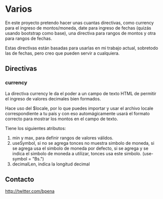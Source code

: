 # Varios

En este proyecto pretendo hacer unas cuantas directivas, como currency para el ingreso de montos/moneda, date para 
ingreso de fechas (quizás usando bootstrap como base), una directiva para rangos de montos y otra para rangos de 
fechas.

Estas directivas están basadas para usarlas en mi trabajo actual, sobretodo las de fechas, pero creo que pueden servir
a cualquiera.

## Directivas
### currency
La directiva currency le da el poder a un campo de texto HTML de permitir el ingreso de valores decimales bien formados.

Hace uso del $locale, por lo que puedes importar y usar el archivo locale correspondiente a tu país y con eso 
automágicamente usará el formato correcto para mostrar los montos en el campo de texto.

Tiene los siguientes atributos:
1. min y max, para definir rangos de valores válidos.
2. useSymbol, si no se agrega tonces no muestra simbolo de moneda, si se agrega usa el simbolo de moneda por defecto, si se agrega y se indica el simbolo de moneda a utilizar, tonces usa este simbolo. (use-symbol = "Bs.")
3. decimalLen, indica la longitud decimal

## Contacto

http://twitter.com/bpena